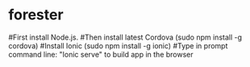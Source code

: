 # forester

#First install Node.js. 
#Then install latest Cordova (sudo npm install -g cordova)
#Install Ionic (sudo npm install -g ionic)
#Type in prompt command line: "Ionic serve" to build app in the browser